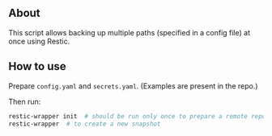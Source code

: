 ## About

This script allows backing up multiple paths (specified in a config file) at once using Restic.

## How to use

Prepare `config.yaml` and `secrets.yaml`. (Examples are present in the repo.)

Then run:
```bash
restic-wrapper init  # should be run only once to prepare a remote repository
restic-wrapper  # to create a new snapshot
```